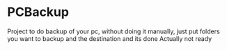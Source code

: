 # PCBackup
Project to do backup of your pc, without doing it manually, just put folders you want to backup and the destination and its done
Actually not ready
